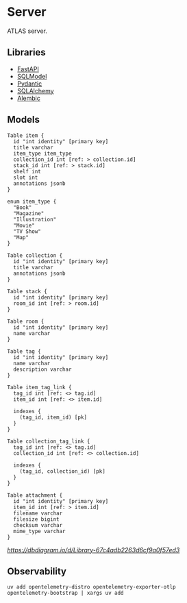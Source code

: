 # Server

ATLAS server.

## Libraries

* [FastAPI](https://fastapi.tiangolo.com)
* [SQLModel](https://sqlmodel.tiangolo.com)
* [Pydantic](https://docs.pydantic.dev/)
* [SQLAlchemy](https://www.sqlalchemy.org/)
* [Alembic](https://alembic.sqlalchemy.org/en/latest/)

## Models

```dbml
Table item {
  id "int identity" [primary key]
  title varchar
  item_type item_type
  collection_id int [ref: > collection.id]
  stack_id int [ref: > stack.id]
  shelf int
  slot int
  annotations jsonb
}

enum item_type {
  "Book"
  "Magazine"
  "Illustration"
  "Movie"
  "TV Show"
  "Map"
}

Table collection {
  id "int identity" [primary key]
  title varchar
  annotations jsonb
}

Table stack {
  id "int identity" [primary key]
  room_id int [ref: > room.id]
}

Table room {
  id "int identity" [primary key]
  name varchar
}

Table tag {
  id "int identity" [primary key]
  name varchar
  description varchar
}

Table item_tag_link {
  tag_id int [ref: <> tag.id]
  item_id int [ref: <> item.id]

  indexes {
    (tag_id, item_id) [pk]
  }
}

Table collection_tag_link {
  tag_id int [ref: <> tag.id]
  collection_id int [ref: <> collection.id]

  indexes {
    (tag_id, collection_id) [pk]
  }
}

Table attachment {
  id "int identity" [primary key]
  item_id int [ref: > item.id]
  filename varchar
  filesize bigint
  checksum varchar
  mime_type varchar
}
```

_<https://dbdiagram.io/d/Library-67c4adb2263d6cf9a0f57ed3>_

## Observability

```shell
uv add opentelemetry-distro opentelemetry-exporter-otlp
opentelemetry-bootstrap | xargs uv add
```
